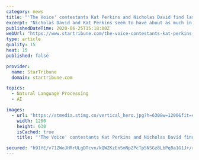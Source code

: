 ```yaml
---
category: news
title: "'The Voice' contestants Kat Perkins and Nicholas David find lasting success in Minnesota"
excerpt: "Nicholas David and Kat Perkins seem to have about as much in common as mystical rocker Father John Misty and pop powerhouse Lady Gaga. But David and Perkins are indelibly linked — Minnesotans who won the hearts of America on NBC’s “The Voice” and then became bankable stars in their home state."
publishedDateTime: 2020-06-25T15:18:00Z
webUrl: "https://www.startribune.com/the-voice-contestants-kat-perkins-and-nicholas-david-find-lasting-success-in-minnesota/570671061/"
type: article
quality: 15
heat: 15
published: false

provider:
  name: StarTribune
  domain: startribune.com

topics:
  - Natural Language Processing
  - AI

images:
  - url: "https://stmedia.stimg.co/vertical_hero.jpg?h=630&w=1200&fit=crop&bg=999&crop=faces"
    width: 1200
    height: 630
    isCached: true
    title: "'The Voice' contestants Kat Perkins and Nicholas David find lasting success in Minnesota"

secured: "h91YE/v71ZWoJHRrULgDTcvn/kQWZKzEnSmNpZPcTp5NSGz8LbPq8a1G1J+/rWc4nqwnzJki/24lGYbWg1sD+j1EZrrZDoVsZ66Il0lMalTnw7mCOzSJf5hsUBbW45pig0+Ashlue9xZ4V1yf3wi5YfBky6EZzky+/EKIfAJno3oNYTMa3+TJW3ouztC0jo+FfYO+/esuYxGKLhI7wI/gFqqSjccQgaya5rVSyA9GefmsJEIFEgWugqCeWJ4pKH4egWzNWD74FGHmzcsmx0aJXf/ufCy/593MX2wFWG2/8e4HLyqpbLYBf4GRkrurtPUft22SEHGHadcNs/FwR19OQ==;U1DXNlNFijv/uVY2PlGjOw=="
---
```


